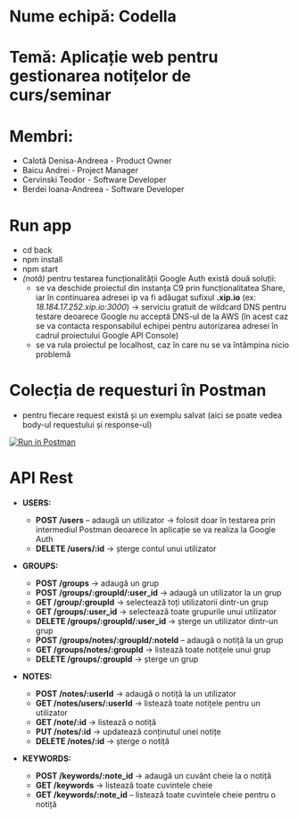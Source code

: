 # **Nume echipă:** Codella
# **Temă:** Aplicație web pentru gestionarea notițelor de curs/seminar
# **Membri:**
  - Calotă Denisa-Andreea - Product Owner
  - Baicu Andrei - Project Manager
  - Cervinski Teodor - Software Developer
  - Berdei Ioana-Andreea - Software Developer

# Run app
  - cd back
  - npm install
  - npm start
  - *(notă)* pentru testarea funcționalității Google Auth există două soluții:
    -  se va deschide proiectul din instanța C9 prin funcționalitatea Share, iar în continuarea adresei ip va fi adăugat sufixul **.xip.io** (ex: *18.184.17.252.xip.io:3000*) -> serviciu gratuit de wildcard DNS pentru testare deoarece Google nu acceptă DNS-ul de la AWS (în acest caz se va contacta responsabilul echipei pentru autorizarea adresei în cadrul proiectului Google API Console)
    -  se va rula proiectul pe localhost, caz în care nu se va întâmpina nicio problemă

# **Colecția de requesturi în Postman**
  - pentru fiecare request există și un exemplu salvat (aici se poate vedea body-ul requestului și response-ul)
  
[![Run in Postman](https://run.pstmn.io/button.svg)](https://app.getpostman.com/run-collection/17b9f52f9a8526054066)

# API Rest
  *  **USERS:**
     *  **POST /users** – adaugă un utilizator -> folosit doar în testarea prin intermediul Postman deoarece în aplicație se va realiza la Google Auth 
     *  **DELETE /users/:id** -> șterge contul unui utilizator
  
  *  **GROUPS:**
     *  **POST /groups** -> adaugă un grup
     * **POST /groups/:groupId/:user_id** -> adaugă un utilizator la un grup
     * **GET /group/:groupId** -> selectează toți utilizatorii dintr-un grup
     * **GET /groups/:user_id** -> selectează toate grupurile unui utilizator
     * **DELETE /groups/:groupId/:user_id** -> șterge un utilizator dintr-un grup
     * **POST /groups/notes/:groupId/:noteId** – adaugă o notiță la un grup
     * **GET /groups/notes/:groupId** -> listează toate notițele unui grup
     * **DELETE /groups/:groupId** -> șterge un grup
 
  *  **NOTES:**
     * **POST /notes/:userId** -> adaugă o notiță la un utilizator
     * **GET /notes/users/:userId** -> listează toate notițele pentru un utilizator
     * **GET /note/:id** -> listează o notiță
     * **PUT /notes/:id** -> updatează conținutul unei notițe
     * **DELETE /notes/:id** -> șterge o notiță

  *  **KEYWORDS:**
     * **POST /keywords/:note_id** -> adaugă un cuvânt cheie la o notiță
     * **GET /keywords** -> listează toate cuvintele cheie
     * **GET /keywords/:note_id** – listează toate cuvintele cheie pentru o notiță
